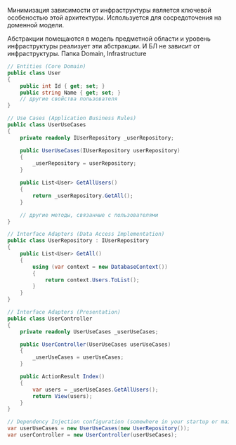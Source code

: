 Минимизация зависимости от инфраструктуры является ключевой особеностью этой архитектуры. Используется для сосредоточения на доменной модели.

Абстракции помещаются в модель предметной области и уровень инфраструктуры реализует эти абстракции. И БЛ не зависит от инфраструктуры. Папка Domain, Infrastructure

```cs
// Entities (Core Domain)
public class User
{
    public int Id { get; set; }
    public string Name { get; set; }
    // другие свойства пользователя
}

// Use Cases (Application Business Rules)
public class UserUseCases
{
    private readonly IUserRepository _userRepository;

    public UserUseCases(IUserRepository userRepository)
    {
        _userRepository = userRepository;
    }

    public List<User> GetAllUsers()
    {
        return _userRepository.GetAll();
    }

    // другие методы, связанные с пользователями
}

// Interface Adapters (Data Access Implementation)
public class UserRepository : IUserRepository
{
    public List<User> GetAll()
    {
        using (var context = new DatabaseContext())
        {
            return context.Users.ToList();
        }
    }
}

// Interface Adapters (Presentation)
public class UserController
{
    private readonly UserUseCases _userUseCases;

    public UserController(UserUseCases userUseCases)
    {
        _userUseCases = userUseCases;
    }

    public ActionResult Index()
    {
        var users = _userUseCases.GetAllUsers();
        return View(users);
    }
}

// Dependency Injection configuration (somewhere in your startup or main file)
var userUseCases = new UserUseCases(new UserRepository());
var userController = new UserController(userUseCases);

```